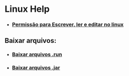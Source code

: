 # Linux Help

- ### <a href="arquives/nivel-acess.md"> Permissão para Escrever, ler e editar no linux </a>

## Baixar arquivos:

- ### <a href="arquives/arquiveRun.md">Baixar arquivos .run </a>
- ### <a href="arquives/arquivesJar.md"> Baixar arquivos .jar </a>


